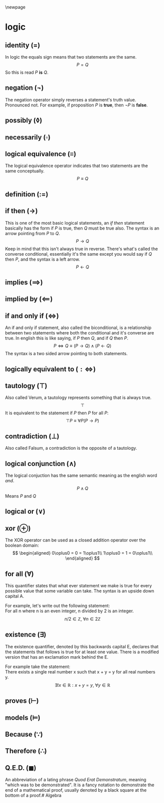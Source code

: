 \newpage

# logic

## identity (=)

In logic the equals sign means that two statements are the same.
$$
P = Q
$$
So this is read $P$ **is** $Q$.

## negation ($\neg$)

The negation operator simply reverses a statement's truth value. Pronounced not. For example, if proposition $P$ is **true**, then $\neg P$ is **false**.

## possibly ($\lozenge$)

## necessarily ($\square$)

## logical equivalence ($\equiv$)

The logical equivalence operator indicates that two statements are the same conceptually.
$$
P \equiv Q
$$

## definition ($:=$)

## if then ($\rightarrow$)

This is one of the most basic logical statements, an *if then* statement basically has the form if $P$ is true, then $Q$ must be true also. The syntax is an arrow pointing from $P$ to $Q$.
$$
P \rightarrow Q
$$
Keep in mind that this isn't always true in reverse. There's what's called the converse conditional, essentially it's the same except you would say if $Q$ then $P$, and the syntax is a left arrow.
$$
P \leftarrow Q
$$

## implies ($\implies$)

## implied by ($\impliedby$)

## if and only if ($\iff$)

An if and only if statement, also called the biconditional, is a relationship between two statements where both the conditional and it's converse are true. In english this is like saying, if $P$ then $Q$, and if $Q$ then $P$.
$$
P \iff Q \equiv (P\rightarrow Q) \land (P\leftarrow Q)
$$
The syntax is a two sided arrow pointing to both statements.

## logically equivalent to ($:\iff$)

## tautology ($\top$)

Also called Verum, a tautology represents something that is always true.
$$
\top
$$
It is equivalent to the statement if $P$ then $P$ for all $P$:
$$
\top P \equiv \forall P(P\rightarrow P)
$$

## contradiction ($\bot$)

Also called Falsum, a contradiction is the opposite of a tautology.

## logical conjunction ($\land$)

The logical conjuction has the same semantic meaning as the english word *and*.
$$
P \land Q
$$
Means $P$ and $Q$

## logical or ($\lor$)

## xor ($\oplus$)

The XOR operator can be used as a closed addition operator over the boolean domain:
$$
\begin{aligned}
    0\oplus0 = 0 = 1\oplus1\\
    1\oplus0 = 1 = 0\oplus1\\
\end{aligned}
$$

## for all ($\forall$)

This quantifier states that what ever statement we make is true for every possible value that some variable can take. The syntax is an upside down capital A.

For example, let's write out the following statement:\
For all n where n is an even integer, n divided by 2 is an integer.
$$
n/2\in\mathbb{Z},~\forall n\in 2\mathbb{Z}
$$

## existence ($\exists$)

The existence quantifier, denoted by this backwards capital E, declares that the statements that follows is true for at least one value. There is a modified version that has an exclamation mark behind the E.

For example take the statement:\
There exists a single real number x such that x + y = y for all real numbers y.
$$
\exists!x\in\mathbb{R} : x+y = y,~\forall y\in\mathbb{R}
$$

## proves ($\vdash$)

## models ($\models$)


## Because ($\because$)



## Therefore ($\therefore$)




## Q.E.D. ($\blacksquare$)

An abbreviation of a lating phrase *Quod Erat Demonstratum*, meaning "which was to be demonstrated". It is a fancy notation to demonstrate the end of a mathematical proof, usually denoted by a black square at the bottom of a proof.# Algebra


